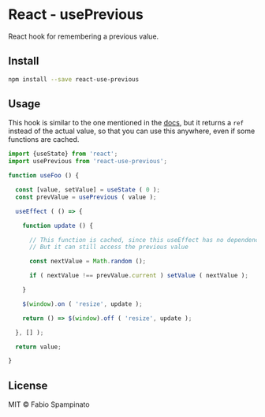 # React - usePrevious

React hook for remembering a previous value.

## Install

```sh
npm install --save react-use-previous
```

## Usage

This hook is similar to the one mentioned in the [docs](https://reactjs.org/docs/hooks-faq.html#how-to-get-the-previous-props-or-state), but it returns a `ref` instead of the actual value, so that you can use this anywhere, even if some functions are cached.

```ts
import {useState} from 'react';
import usePrevious from 'react-use-previous';

function useFoo () {

  const [value, setValue] = useState ( 0 );
  const prevValue = usePrevious ( value );

  useEffect ( () => {

    function update () {

      // This function is cached, since this useEffect has no dependencies and gets only executed when mounting and unmounting
      // But it can still access the previous value

      const nextValue = Math.random ();

      if ( nextValue !== prevValue.current ) setValue ( nextValue );

    }

    $(window).on ( 'resize', update );

    return () => $(window).off ( 'resize', update );

  }, [] );

  return value;

}
```

## License

MIT © Fabio Spampinato
